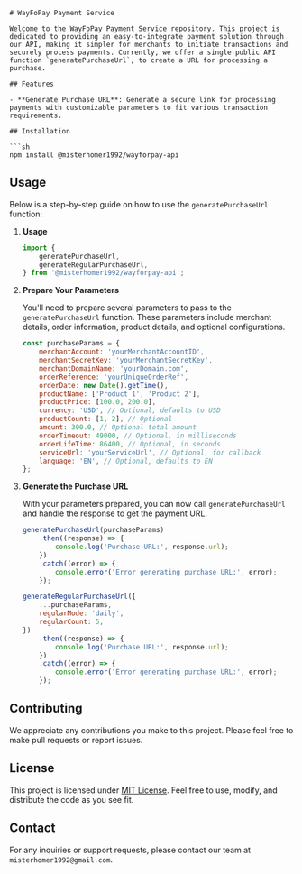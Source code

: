 ````
# WayFoPay Payment Service

Welcome to the WayFoPay Payment Service repository. This project is dedicated to providing an easy-to-integrate payment solution through our API, making it simpler for merchants to initiate transactions and securely process payments. Currently, we offer a single public API function `generatePurchaseUrl`, to create a URL for processing a purchase.

## Features

- **Generate Purchase URL**: Generate a secure link for processing payments with customizable parameters to fit various transaction requirements.

## Installation

```sh
npm install @misterhomer1992/wayforpay-api
````

## Usage

Below is a step-by-step guide on how to use the `generatePurchaseUrl` function:

1. **Usage**

    ```javascript
    import {
        generatePurchaseUrl,
        generateRegularPurchaseUrl,
    } from '@misterhomer1992/wayforpay-api';
    ```

2. **Prepare Your Parameters**

    You'll need to prepare several parameters to pass to the `generatePurchaseUrl` function. These parameters include merchant details, order information, product details, and optional configurations.

    ```javascript
    const purchaseParams = {
        merchantAccount: 'yourMerchantAccountID',
        merchantSecretKey: 'yourMerchantSecretKey',
        merchantDomainName: 'yourDomain.com',
        orderReference: 'yourUniqueOrderRef',
        orderDate: new Date().getTime(),
        productName: ['Product 1', 'Product 2'],
        productPrice: [100.0, 200.0],
        currency: 'USD', // Optional, defaults to USD
        productCount: [1, 2], // Optional
        amount: 300.0, // Optional total amount
        orderTimeout: 49000, // Optional, in milliseconds
        orderLifeTime: 86400, // Optional, in seconds
        serviceUrl: 'yourServiceUrl', // Optional, for callback
        language: 'EN', // Optional, defaults to EN
    };
    ```

3. **Generate the Purchase URL**

    With your parameters prepared, you can now call `generatePurchaseUrl` and handle the response to get the payment URL.

    ```javascript
    generatePurchaseUrl(purchaseParams)
        .then((response) => {
            console.log('Purchase URL:', response.url);
        })
        .catch((error) => {
            console.error('Error generating purchase URL:', error);
        });

    generateRegularPurchaseUrl({
        ...purchaseParams,
        regularMode: 'daily',
        regularCount: 5,
    })
        .then((response) => {
            console.log('Purchase URL:', response.url);
        })
        .catch((error) => {
            console.error('Error generating purchase URL:', error);
        });
    ```

## Contributing

We appreciate any contributions you make to this project. Please feel free to make pull requests or report issues.

## License

This project is licensed under [MIT License](./LICENSE). Feel free to use, modify, and distribute the code as you see fit.

## Contact

For any inquiries or support requests, please contact our team at `misterhomer1992@gmail.com`.
